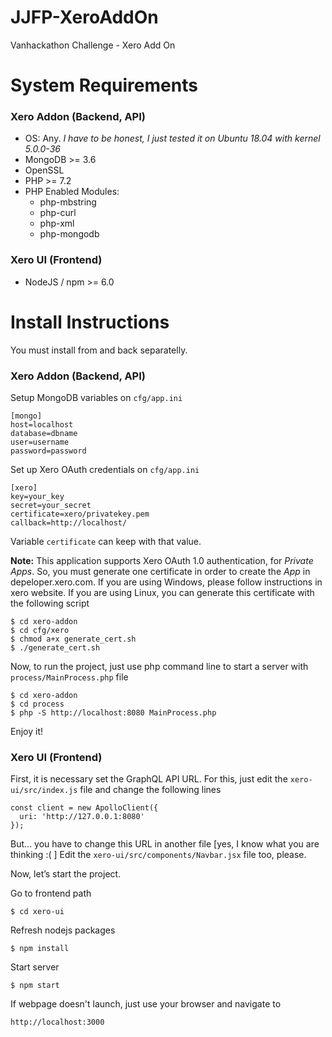 # JJFP-XeroAddOn
Vanhackathon Challenge - Xero Add On

# System Requirements
### Xero Addon (Backend, API)
  * OS: Any. *I have to be honest, I just tested it on Ubuntu 18.04 with kernel 5.0.0-36*
  * MongoDB >= 3.6
  * OpenSSL
  * PHP >= 7.2
  * PHP Enabled Modules:
    * php-mbstring
    * php-curl
    * php-xml
    * php-mongodb

### Xero UI (Frontend)
  * NodeJS / npm >= 6.0

# Install Instructions
You must install from and back separatelly.

### Xero Addon (Backend, API)
Setup MongoDB variables on `cfg/app.ini`

```
[mongo]  
host=localhost
database=dbname
user=username
password=password  
```

Set up Xero OAuth credentials on `cfg/app.ini`

```
[xero]
key=your_key
secret=your_secret
certificate=xero/privatekey.pem
callback=http://localhost/
```

Variable `certificate` can keep with that value.

**Note:** This application supports Xero OAuth 1.0 authentication, for *Private Apps*. So, you must generate one certificate in order to create the *App* in depeloper.xero.com.
If you are using Windows, please follow instructions in xero website.
If you are using Linux, you can generate this certificate with the following script

```
$ cd xero-addon
$ cd cfg/xero
$ chmod a+x generate_cert.sh
$ ./generate_cert.sh
```

Now, to run the project, just use php command line to start a server with `process/MainProcess.php` file

```
$ cd xero-addon
$ cd process
$ php -S http://localhost:8080 MainProcess.php
```

Enjoy it!

### Xero UI (Frontend)
First, it is necessary set the GraphQL API URL. For this, just edit the `xero-ui/src/index.js` file and change the following lines

```
const client = new ApolloClient({
  uri: 'http://127.0.0.1:8080'
});
```

But... you have to change this URL in another file [yes, I know what you are thinking :( ]
Edit the `xero-ui/src/components/Navbar.jsx` file too, please.

Now, let’s start the project.

Go to frontend path

`$ cd xero-ui`

Refresh nodejs packages

`$ npm install`

Start server

`$ npm start`

If webpage doesn't launch, just use your browser and navigate to

`http://localhost:3000`
